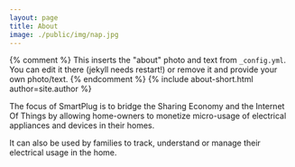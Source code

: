 ```yaml
---
layout: page
title: About
image: ./public/img/nap.jpg
---
```


{% comment %}
  This inserts the "about" photo and text from `_config.yml`.
  You can edit it there (jekyll needs restart!) or remove it and provide your own photo/text.
{% endcomment %}
{% include about-short.html author=site.author %}

The focus of SmartPlug is to bridge the Sharing Economy and the Internet Of Things by allowing home-owners to monetize micro-usage of electrical appliances and devices in their homes.

It can also be used by families to track, understand or manage their electrical usage in the home.

